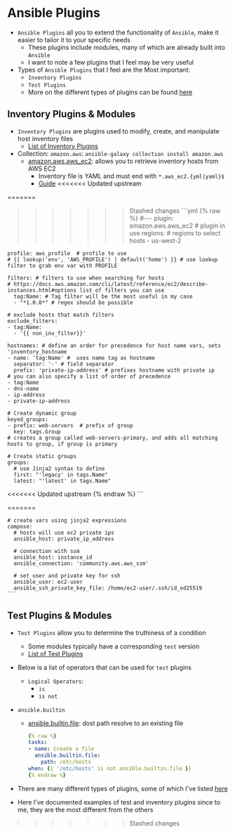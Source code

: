 <h1>Ansible Plugins</h1>

* `Ansible Plugins` all you to extend the functionality of `Ansible`, make it easier to tailor it to your specific needs
  - These plugins include modules, many of which are already built into `Ansible`
  - I want to note a few plugins that I feel may be very useful
* Types of `Ansible Plugins` that I feel are the Most important:
  - `Inventory Plugins`
  - `Test Plugins`
  * More on the different types of plugins can be found [here](https://docs.ansible.com/ansible/latest/collections/all_plugins.html)

<h2>Inventory Plugins & Modules</h2>

* `Inventory Plugins` are plugins used to modify, create, and manipulate host inventory files
  * [List of Inventory Plugins](https://docs.ansible.com/ansible/latest/collections/index_inventory.html)
* Collection: `amazon.aws`: `ansible-galaxy collection install amazon.aws`
  - [amazon.aws.aws_ec2](https://docs.ansible.com/ansible/latest/collections/amazon/aws/aws_ec2_inventory.html#ansible-collections-amazon-aws-aws-ec2-inventory): allows you to retrieve inventory hosts from AWS EC2
    * Inventory file is YAML and must end with `*.aws_ec2.{yml|yaml}$`
    * [Guide](https://docs.ansible.com/ansible/latest/collections/amazon/aws/docsite/aws_ec2_guide.html)
<<<<<<< Updated upstream
   
=======
  
>>>>>>> Stashed changes
    ```yml
    {% raw %}
    #--- 
    plugin: amazon.aws.aws_ec2 # plugin in use
    regions: # regions to select hosts
    - us-west-2

    profile: aws_profile  # profile to use
    # {{ lookup('env', 'AWS_PROFILE') | default('home') }} # use lookup filter to grab env var with PROFILE
    
    filters: # filters to use when searching for hosts
    # https://docs.aws.amazon.com/cli/latest/reference/ec2/describe-instances.html#options list of filters you can use
      tag:Name: # Tag filter will be the most useful in my case
      - "*1.0.0*" # regex should be possible
   
    # exclude hosts that match filters
    exclude_filters: 
    - tag:Name:
      - '{{ non_inv_filter}}'
  
    hostnames: # define an order for precedence for host name vars, sets 'inventory_hostname
    - name: 'tag:Name' #  uses name tag as hostname
      separator: '-' # field separator
      prefix: 'private-ip-address' # prefixes hostname with private ip
    # you can also specify a list of order of precedence
    - tag:Name
    - dns-name
    - ip-address
    - private-ip-address
  
    # Create dynamic group
    keyed_groups:
    - prefix: web-servers  # prefix of group
      key: tags.Group
    # creates a group called web-servers-primary, and adds all matching hosts to group, if group is primary

    # Create static groups
    groups:
      # use Jinja2 syntax to define
      first: "'legacy' in tags.Name"  
      latest: "'latest' in tags.Name"
<<<<<<< Updated upstream
    {% endraw %}
    ```
  
=======

    # create vars using jinja2 expressions
    compose:
      # hosts will use ec2 private ips
      ansible_host: private_ip_address
     
      # connection with ssm
      ansible_host: instance_id
      ansible_connection: 'community.aws.aws_ssm'

      # set user and private key for ssh
      ansible_user: ec2-user
      ansible_ssh_private_key_file: /home/ec2-user/.ssh/id_ed25519
    ```

<h2>Test Plugins & Modules</h2>

* `Test Plugins` allow you to determine the truthiness of a condition
  - Some modules typically have a corresponding `test` version
  - [List of Test Plugins](https://docs.ansible.com/ansible/latest/collections/index_test.html)

* Below is a list of operators that can be used for `test` plugins
  * `Logical Operators`:
    - `is`
    - `is not`

* `ansible.builtin`  
  - [ansible.builtin.file](https://docs.ansible.com/ansible/latest/collections/ansible/builtin/file_test.html#ansible-collections-ansible-builtin-file-test): dost path resolve to an existing file
 
    ```yml
    {% raw %}
    tasks:
    - name: Create a file
      ansible.builtin.file:
        path: /etc/hosts
    when: {{ '/etc/hosts' is not ansible.builtin.file }}
    {% endraw %}
    ```

* There are many different types of plugins, some of which I've listed [here](https://eoyebami.github.io/iac/ansible/2024-06-07-ansible-modules.html)
* Here I've documented examples of test and inventory plugins since to me, they are the most different from the others
>>>>>>> Stashed changes
